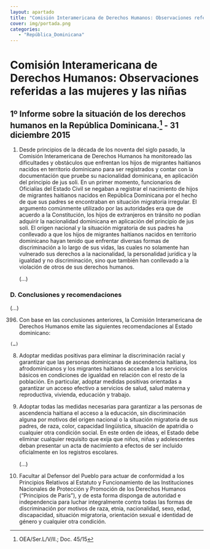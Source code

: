 ```yaml
---
layout: apartado
title: "Comisión Interamericana de Derechos Humanos: Observaciones referidas a las mujeres y las niñas"
cover: img/portada.png
categories:
   - "República_Dominicana"
---
```


# Comisión Interamericana de Derechos Humanos: Observaciones referidas a las mujeres y las niñas

## 1º Informe sobre la situación de los derechos humanos en la República Dominicana.[^835] - 31 diciembre 2015

1. Desde principios de la década de los noventa del siglo pasado, la
Comisión Interamericana de Derechos Humanos ha monitoreado las dificultades
y obstáculos que enfrentan los hijos de migrantes haitianos nacidos en
territorio dominicano para ser registrados y contar con la documentación
que pruebe su nacionalidad dominicana, en aplicación del principio de jus
soli. En un primer momento, funcionarios de Oficialías del Estado Civil se
negaban a registrar el nacimiento de hijos de migrantes haitianos nacidos
en República Dominicana por el hecho de que sus padres se encontraban en
situación migratoria irregular. El argumento comúnmente utilizado por las
autoridades era que de acuerdo a la Constitución, los hijos de extranjeros
en tránsito no podían adquirir la nacionalidad dominicana en aplicación del
principio de jus soli. El origen nacional y la situación migratoria de sus
padres ha conllevado a que los hijos de migrantes haitianos nacidos en
territorio dominicano hayan tenido que enfrentar diversas formas de
discriminación a lo largo de sus vidas, las cuales no solamente han
vulnerado sus derechos a la nacionalidad, la personalidad jurídica y la
igualdad y no discriminación, sino que también han conllevado a la
violación de otros de sus derechos humanos.

	(…)

### D. Conclusiones y recomendaciones

(…)

396. Con base en las conclusiones anteriores, la Comisión Interamericana de
Derechos Humanos emite las siguientes recomendaciones al Estado dominicano:

	(…)

8. Adoptar medidas positivas para eliminar la discriminación racial y
garantizar que las personas dominicanas de ascendencia haitiana, los
afrodominicanos y los migrantes haitianos accedan a los servicios básicos
en condiciones de igualdad en relación con el resto de la población. En
particular, adoptar medidas positivas orientadas a garantizar un acceso
efectivo a servicios de salud, salud materna y reproductiva, vivienda,
educación y trabajo.

9. Adoptar todas las medidas necesarias para garantizar a las personas de
ascendencia haitiana el acceso a la educación, sin discriminación alguna
por motivos del origen nacional o la situación migratoria de sus padres, de
raza, color, capacidad lingüística, situación de apatridia o cualquier otra
condición social. En este orden de ideas, el Estado debe eliminar cualquier
requisito que exija que niños, niñas y adolescentes deban presentar un acta
de nacimiento a efectos de ser incluido oficialmente en los registros
escolares.

	(…)

14. Facultar al Defensor del Pueblo para actuar de conformidad a los
Principios Relativos al Estatuto y Funcionamiento de las Instituciones
Nacionales de Protección y Promoción de los Derechos Humanos (“Principios
de París”), y de esta forma disponga de autoridad e independencia para
luchar integralmente contra todas las formas de discriminación por motivos
de raza, etnia, nacionalidad, sexo, edad, discapacidad, situación
migratoria, orientación sexual e identidad de género y cualquier otra
condición.

[^835]: OEA/Ser.L/V/II.; Doc. 45/15
